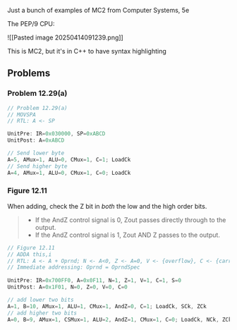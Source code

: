 Just a bunch of examples of MC2 from Computer Systems, 5e

The PEP/9 CPU:

![[Pasted image 20250414091239.png]]

This is MC2, but it's in C++ to have syntax highlighting

## Problems
### Problem 12.29(a)

```c++
// Problem 12.29(a)
// MOVSPA
// RTL: A <- SP  

UnitPre: IR=0x030000, SP=0xABCD
UnitPost: A=0xABCD

// Send lower byte
A=5, AMux=1, ALU=0, CMux=1, C=1; LoadCk
// Send higher byte
A=4, AMux=1, ALU=0, CMux=1, C=0; LoadCk
```

### Figure 12.11

When adding, check the Z bit in *both* the low and the high order bits. 

> - If the AndZ control signal is 0, Zout passes directly through to the output.
> - If the AndZ control signal is 1, Zout AND Z passes to the output.

```c++
// Figure 12.11
// ADDA this,i
// RTL: A <- A + Oprnd; N <- A<0, Z <- A=0, V <- {overflow}, C <- {carry}
// Immediate addressing: Oprnd = OprndSpec
  
UnitPre: IR=0x700FF0, A=0x0F11, N=1, Z=1, V=1, C=1, S=0
UnitPost: A=0x1F01, N=0, Z=0, V=0, C=0

// add lower two bits
A=1, B=10, AMux=1, ALU=1, CMux=1, AndZ=0, C=1; LoadCk, SCk, ZCk
// add higher two bits
A=0, B=9, AMux=1, CSMux=1, ALU=2, AndZ=1, CMux=1, C=0; LoadCk, NCk, ZCk, Vck, CCk
```

